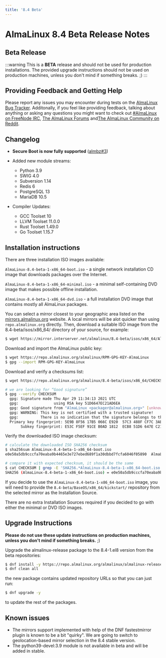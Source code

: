```yaml
---
title: '8.4 Beta'
---
```

# AlmaLinux 8.4 Beta Release Notes

## Beta Release

:::warning
This is a **BETA** release and should not be used for production installations. The provided upgrade instructions should not be used on production machines, unless you don't mind if something breaks. ;)
:::

## Providing Feedback and Getting Help

Please report any issues you may encounter during tests on the [AlmaLinux Bug Tracker](https://bugs.almalinux.org/). Additonally, if you feel like providing feedback, talking about anything or asking any questions you might want to check out [#AlmaLinux on FreeNode IRC](https://webchat.freenode.net/#almalinux), [The AlmaLinux Forums](https://almalinux.discourse.group/c/84-beta/5) and[The AlmaLinux Community on Reddit](https://reddit.com/r/almalinux).

## Changelog

* **Secure Boot is now fully supported** ([almbz#3](https://bugs.almalinux.org/view.php?id=3))
* Added new module streams:
  * Python 3.9
  * SWIG 4.0
  * Subversion 1.14
  * Redis 6
  * PostgreSQL 13
  * MariaDB 10.5

* Compiler Updates:
  * GCC Toolset 10
  * LLVM Toolset 11.0.0
  * Rust Toolset 1.49.0
  * Go Toolset 1.15.7



## Installation instructions

There are three installation ISO images available:

`AlmaLinux-8.4-beta-1-x86_64-boot.iso` - a single network installation CD image
that downloads packages over the Internet.

`AlmaLinux-8.4-beta-1-x86_64-minimal.iso` - a minimal self-containing DVD image
that makes possible offline installation.

`AlmaLinux-8.4-beta-1-x86_64-dvd.iso` - a full installation DVD image that
contains mostly all AlmaLinux packages.

You can select a mirror closest to your geographic area listed on the [mirrors.almalinux.org](https://mirrors.almalinux.org) website. A local mirrors will be alot quicker than using ```repo.almalinux.org``` directly. Then, download a suitable ISO image from the 8.4-beta/isos/x86_64/ directory of your source, for example:


```bash
$ wget https://mirror.interserver.net/almalinux/8.4-beta/isos/x86_64/AlmaLinux-8.4-beta-1-x86_64-boot.iso
```

Download and import the AlmaLinux public key:

```bash
$ wget https://repo.almalinux.org/almalinux/RPM-GPG-KEY-AlmaLinux
$ gpg --import RPM-GPG-KEY-AlmaLinux
```

Download and verify a checksums list:

```bash
$ wget https://repo.almalinux.org/almalinux/8.4-beta/isos/x86_64/CHECKSUM

# we are looking for “Good signature”
$ gpg --verify CHECKSUM
  gpg: Signature made Thu Apr 29 11:34:13 2021 UTC
  gpg:                using RSA key 51D6647EC21AD6EA
  gpg: Good signature from "AlmaLinux <packager@almalinux.org>" [unknown]
  gpg: WARNING: This key is not certified with a trusted signature!
  gpg:          There is no indication that the signature belongs to the owner.
  Primary key fingerprint: 5E9B 8F56 17B5 066C E920  57C3 488F CF7C 3ABB 34F8
       Subkey fingerprint: E53C F5EF 91CE B0AD 1812  ECB8 51D6 647E C21A D6EA
```

Verify the downloaded ISO image checksum:

```bash
# calculate the downloaded ISO SHA256 checksum
$ sha256sum AlmaLinux-8.4-beta-1-x86_64-boot.iso
e0e50a5db9cccfa70eaba9b4465e3e727ebed689f1a30dbbd7fcfa6046f05890  AlmaLinux-8.4-beta-1-x86_64-boot.iso

# compare it with expected checksum, it should be the same
$ cat CHECKSUM | grep -E 'SHA256.*AlmaLinux-8.4-beta-1-x86_64-boot.iso'
SHA256 (AlmaLinux-8.4-beta-1-x86_64-boot.iso) = e0e50a5db9cccfa70eaba9b4465e3e727ebed689f1a30dbbd7fcfa6046f05890
```

If you decide to use the `AlmaLinux-8.4-beta-1-x86_64-boot.iso` image, you will
need to provide the `8.4-beta/BaseOS/x86_64/kickstart/` repository from the
selected mirror as the Installation Source.

There are no extra Installation Sources required if you decided to go with
either the minimal or DVD ISO images.


## Upgrade Instructions

**Please do not use these update instructions on production machines, unless you don't mind if something breaks.** ;)

Upgrade the almalinux-release package to the 8.4-1.el8 version from the beta
repositories:

```bash
$ dnf install -y https://repo.almalinux.org/almalinux/almalinux-release-latest-8-beta.x86_64.rpm
$ dnf clean all
```

the new package contains updated repository URLs so that you can just run:

```bash
$ dnf upgrade -y
```

to update the rest of the packages.


## Known issues

* The mirrors support implemented with help of the DNF fastestmirror plugin is known to be a bit "quirky". We are going to switch to geolocation-based mirror selection in the 8.4 stable version.
* The python39-devel:3.9 module is not available in beta and will be added in stable.
